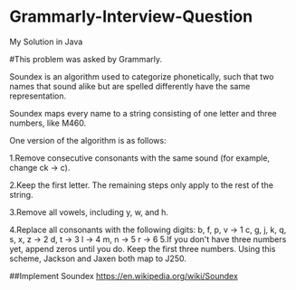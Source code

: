 # Grammarly-Interview-Question
My Solution in Java


#This problem was asked by Grammarly.

Soundex is an algorithm used to categorize phonetically, such that two names that sound alike but are spelled differently have the same representation.

Soundex maps every name to a string consisting of one letter and three numbers, like M460.

One version of the algorithm is as follows:

1.Remove consecutive consonants with the same sound (for example, change ck -> c).

2.Keep the first letter. The remaining steps only apply to the rest of the string.

3.Remove all vowels, including y, w, and h.

4.Replace all consonants with the following digits:
b, f, p, v → 1
c, g, j, k, q, s, x, z → 2
d, t → 3
l → 4
m, n → 5
r → 6
5.If you don't have three numbers yet, append zeros until you do. Keep the first three numbers.
Using this scheme, Jackson and Jaxen both map to J250.

##Implement Soundex
https://en.wikipedia.org/wiki/Soundex

